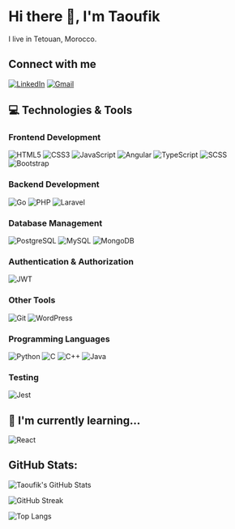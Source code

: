 # Hi there 👋, I'm Taoufik
I live in Tetouan, Morocco.



## Connect with me
[![LinkedIn](https://img.shields.io/badge/-LinkedIn-blue?logo=linkedin&logoColor=white)](https://www.linkedin.com/in/taoufik-benhnina/)
[![Gmail](https://img.shields.io/badge/-Gmail-red?logo=gmail&logoColor=white)](mailto:taoufikbenhnina2001@gmail.com)

## 💻 Technologies & Tools

### Frontend Development
![HTML5](https://img.shields.io/badge/-HTML5-orange?logo=html5&logoColor=white)
![CSS3](https://img.shields.io/badge/-CSS3-blue?logo=css3&logoColor=white)
![JavaScript](https://img.shields.io/badge/-JavaScript-yellow?logo=javascript&logoColor=white)
![Angular](https://img.shields.io/badge/-Angular-red?logo=angular&logoColor=white)
![TypeScript](https://img.shields.io/badge/-TypeScript-blue?logo=typescript&logoColor=white)
![SCSS](https://img.shields.io/badge/-SCSS-pink?logo=sass&logoColor=white)
![Bootstrap](https://img.shields.io/badge/-Bootstrap-purple?logo=bootstrap&logoColor=white)

### Backend Development
![Go](https://img.shields.io/badge/-Go-blue?logo=go&logoColor=white)
![PHP](https://img.shields.io/badge/-PHP-blue?logo=php&logoColor=white)
![Laravel](https://img.shields.io/badge/-Laravel-red?logo=laravel&logoColor=white)

### Database Management
![PostgreSQL](https://img.shields.io/badge/-PostgreSQL-blue?logo=postgresql&logoColor=white)
![MySQL](https://img.shields.io/badge/-MySQL-blue?logo=mysql&logoColor=white)
![MongoDB](https://img.shields.io/badge/-MongoDB-green?logo=mongodb&logoColor=white)

### Authentication & Authorization
![JWT](https://img.shields.io/badge/-JWT-black?logo=jsonwebtokens&logoColor=white)

### Other Tools
![Git](https://img.shields.io/badge/-Git-black?logo=git&logoColor=white)
![WordPress](https://img.shields.io/badge/-WordPress-blue?logo=wordpress&logoColor=white)

### Programming Languages
![Python](https://img.shields.io/badge/-Python-blue?logo=python&logoColor=white)
![C](https://img.shields.io/badge/-C-A8B9CC?logo=c&logoColor=white)
![C++](https://img.shields.io/badge/-C++-00599C?logo=c%2B%2B&logoColor=white)
![Java](https://img.shields.io/badge/-Java-007396?logo=java&logoColor=white)

### Testing
![Jest](https://img.shields.io/badge/-Jest-red?logo=jest&logoColor=white)

## 🌱 I'm currently learning...
![React](https://img.shields.io/badge/-React-blue?logo=react&logoColor=white)

## GitHub Stats:
![Taoufik's GitHub Stats](https://github-readme-stats.vercel.app/api?username=TaoufikBENHNINA&show_icons=true&theme=dark)

![GitHub Streak](https://github-readme-streak-stats.herokuapp.com/?user=TaoufikBENHNINA&theme=dark)

![Top Langs](https://github-readme-stats.vercel.app/api/top-langs/?username=TaoufikBENHNINA&layout=compact&theme=dark)